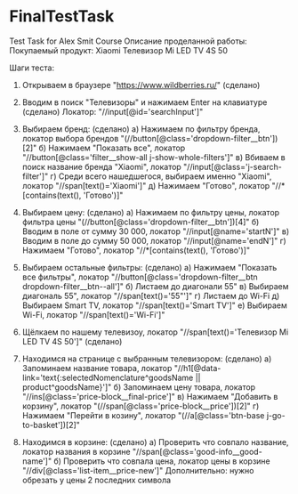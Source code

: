 # FinalTestTask
Test Task for Alex Smit Course
Описание проделанной работы:
Покупаемый продукт: Xiaomi Телевизор Mi LED TV 4S 50

Шаги теста:

1) Открываем в браузере "https://www.wildberries.ru/" (сделано)

2) Вводим в поиск "Телевизоры" и нажимаем Enter на клавиатуре (сделано)
	Локатор: "//input[@id='searchInput']"
	
3) Выбираем бренд: (сделано)
	а) Нажимаем по фильтру бренда, локатор выбора брендов "(//button[@class='dropdown-filter__btn'])[2]"
	б) Нажимаем "Показать все", локатор "//button[@class='filter__show-all j-show-whole-filters']"
	в) Вбиваем в поиск название бренда "Xiaomi", локатор "//input[@class='j-search-filter']"
	г) Среди всего нашедшегося, выбираем именно "Xiaomi", локатор "//span[text()='Xiaomi']"
	д) Нажимаем "Готово", локатор "//*[contains(text(), 'Готово')]"

4) Выбираем цену: (сделано)
	а) Нажимаем по фильтру цены, локатор фильтра цены "(//button[@class='dropdown-filter__btn'])[4]"
	б) Вводим в поле от сумму 30 000, локатор "//input[@name='startN']"
	в) Вводим в поле до сумму 50 000, локатор "//input[@name='endN']"
	г) Нажимаем "Готово", локатор "//*[contains(text(), 'Готово')]"
	
5) Выбираем остальные фильтры: (сделано)
	а) Нажимаем "Показать все фильтры", локатор "//button[@class='dropdown-filter__btn dropdown-filter__btn--all']"
	б) Листаем до диагонали 55"
	в) Выбираем диагональ 55", локатор "//span[text()='55"']"
	г) Листаем до Wi-Fi
	д) Выбираем Smart TV, локатор "//span[text()='Smart TV']"
	е) Выбираем Wi-Fi, локатор "//span[text()='Wi-Fi']"

6) Щёлкаем по нашему телевизоу, локатор "//span[text()='Телевизор Mi LED TV 4S 50']" (сделано)

7) Находимся на странице с выбранным телевизором: (сделано)
	а) Запоминаем название товара, локатор "//h1[@data-link='text{:selectedNomenclature^goodsName || product^goodsName}']"
	б) Запоминаем цену товара, локатор "//ins[@class='price-block__final-price']"
	в) Нажимаем "Добавить в корзину", локатор "(//span[@class='price-block__price'])[2]"
	г) Нажимаем "Перейти в козину", локатор "(//a[@class='btn-base j-go-to-basket'])[2]"
	
8) Находимся в корзине: (сделано)
	а) Проверить что совпало название, локатор названия в корзине "//span[@class='good-info__good-name']"
	б) Проверить что совпала цена, локатор цены в корзине "//div[@class='list-item__price-new']"
		Дополнительно: нужно обрезать у цены 2 последних символа
